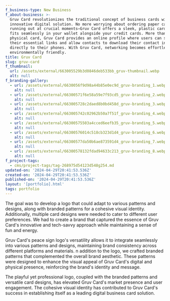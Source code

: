 ```yaml
---
f_business-type: New Business
f_about-business: >-
  Gruv Card revolutionizes the traditional concept of business cards with its
  innovative digital solution. No more worrying about ordering paper cards or
  running out at crucial moments—Gruv Card offers a sleek, plastic card that
  fits seamlessly in your wallet alongside your credit cards. More than just a
  physical card, Gruv Card provides an online profile where users can showcase
  their essential links and allow contacts to download their contact information
  directly to their phones. With Gruv Card, networking becomes effortless and
  environmentally friendly.
title: Gruv Card
slug: gruv-card
f_thumbnail:
  url: /assets/external/663005529b3d0846deb533bb_gruv-thumbnail.webp
  alt: null
f_branding-gallery:
  - url: /assets/external/6630056f9d98a44b85e0ec9d_gruv-branding_1.webp
    alt: null
  - url: /assets/external/66300571f6e58a59e7f93cd5_gruv-branding_2.webp
    alt: null
  - url: /assets/external/663005728c2daed8b0bd458d_gruv-branding_3.webp
    alt: null
  - url: /assets/external/663005742c02962b50a7f51f_gruv-branding_4.webp
    alt: null
  - url: /assets/external/66300575503a4cced6eefb35_gruv-branding_5.webp
    alt: null
  - url: /assets/external/66300576014c518cb323d1d4_gruv-branding_6.webp
    alt: null
  - url: /assets/external/66300577da50b6ae873591d4_gruv-branding_7.webp
    alt: null
  - url: /assets/external/66300578132fdad94633c213_gruv-branding_8.webp
    alt: null
f_project-tags:
  - cms/project-tags/tag-268975d54123d548g254.md
updated-on: '2024-04-29T20:41:53.536Z'
created-on: '2024-04-29T20:41:53.536Z'
published-on: '2024-04-29T20:41:53.536Z'
layout: '[portfolio].html'
tags: portfolio
---
```


The goal was to develop a logo that could adapt to various patterns and designs, along with branded patterns for a cohesive visual identity. Additionally, multiple card designs were needed to cater to different user preferences. We had to create a brand that captured the essence of Gruv Card's innovative and tech-savvy approach while maintaining a sense of fun and energy.

Gruv Card's peace sign logo's versatility allows it to integrate seamlessly into various patterns and designs, maintaining brand consistency across different platforms and materials. n addition to the logo, we crafted branded patterns that complemented the overall brand aesthetic. These patterns were designed to enhance the visual appeal of Gruv Card's digital and physical presence, reinforcing the brand's identity and message.

The playful yet professional logo, coupled with the branded patterns and versatile card designs, has elevated Gruv Card's market presence and user engagement. The cohesive visual identity has contributed to Gruv Card's success in establishing itself as a leading digital business card solution.
